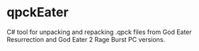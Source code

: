 # qpckEater
C# tool for unpacking and repacking .qpck files from God Eater Resurrection and God Eater 2 Rage Burst PC versions.

